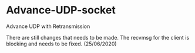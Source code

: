 # Advance-UDP-socket
Advance UDP with Retransmission

There are still changes that needs to be made. The recvmsg for the client is blocking and needs to be fixed. (25/06/2020)
